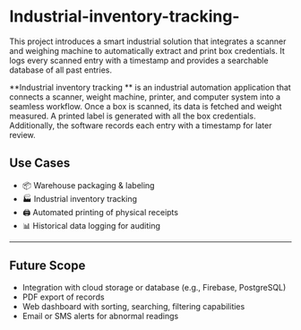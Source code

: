 # Industrial-inventory-tracking-
This project introduces a smart industrial solution that integrates a scanner and weighing machine to automatically extract and print box credentials. It logs every scanned entry with a timestamp and provides a searchable database of all past entries.

**Industrial inventory tracking ** is an industrial automation application that connects a scanner, weight machine, printer, and computer system into a seamless workflow. Once a box is scanned, its data is fetched and weight measured. A printed label is generated with all the box credentials. Additionally, the software records each entry with a timestamp for later review.



## Use Cases

- 📦 Warehouse packaging & labeling  
- 🏭 Industrial inventory tracking  
- 🖨️ Automated printing of physical receipts  
- 📊 Historical data logging for auditing  

---

## Future Scope

- Integration with cloud storage or database (e.g., Firebase, PostgreSQL)  
- PDF export of records  
- Web dashboard with sorting, searching, filtering capabilities  
- Email or SMS alerts for abnormal readings  
